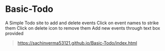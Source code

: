 # Basic-Todo
A Simple Todo site to add and delete events 
Click on event names to strike them 
Click on delete icon to remove them
Add new events through text box provided
> https://sachinverma53121.github.io/Basic-Todo/index.html
